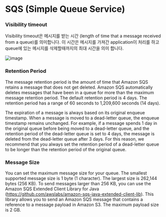 # SQS (Simple Queue Service)


### Visibility timeout

Visibility timeout은 메시지를 받는 시간 (length of time that a message received from a queue)를 의미합니다. 이 시간은 메시지를 가져간 application이 처리를 하고 queue에 있는 메시지를 삭제할때까지의 최대 시간을 의미 합니다. 

![image](https://user-images.githubusercontent.com/52392004/165202908-c5418eaf-a86f-4ef9-855a-5174b73367e5.png)

### Retention Period

The message retention period is the amount of time that Amazon SQS retains a message that does not get deleted. Amazon SQS automatically deletes messages that have been in a queue for more than the maximum message retention period. The default retention period is 4 days. The retention period has a range of 60 seconds to 1,209,600 seconds (14 days).

The expiration of a message is always based on its original enqueue timestamp. When a message is moved to a dead-letter queue, the enqueue timestamp remains unchanged. For example, if a message spends 1 day in the original queue before being moved to a dead-letter queue, and the retention period of the dead-letter queue is set to 4 days, the message is deleted from the dead-letter queue after 3 days. For this reason, we recommend that you always set the retention period of a dead-letter queue to be longer than the retention period of the original queue.


### Message Size

You can set the maximum message size for your queue. The smallest supported message size is 1 byte (1 character). The largest size is 262,144 bytes (256 KB). To send messages larger than 256 KB, you can use the Amazon SQS Extended Client Library for Java (https://github.com/awslabs/amazon-sqs-java-extended-client-lib). This library allows you to send an Amazon SQS message that contains a reference to a message payload in Amazon S3. The maximum payload size is 2 GB.


